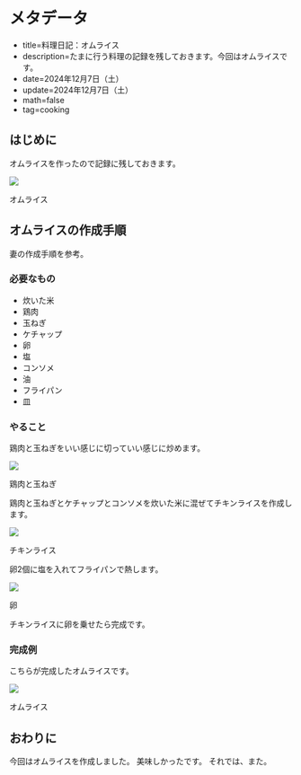 # メタデータ
- title=料理日記：オムライス
- description=たまに行う料理の記録を残しておきます。今回はオムライスです。
- date=2024年12月7日（土）
- update=2024年12月7日（土）
- math=false
- tag=cooking

## はじめに
オムライスを作ったので記録に残しておきます。

![](../../images/2024/20241207_4.jpg)

オムライス

## オムライスの作成手順
妻の作成手順を参考。

### 必要なもの
- 炊いた米
- 鶏肉
- 玉ねぎ
- ケチャップ
- 卵
- 塩
- コンソメ
- 油
- フライパン
- 皿

### やること
鶏肉と玉ねぎをいい感じに切っていい感じに炒めます。

![](../../images/2024/20241207_1.jpg)

鶏肉と玉ねぎ

鶏肉と玉ねぎとケチャップとコンソメを炊いた米に混ぜてチキンライスを作成します。

![](../../images/2024/20241207_2.jpg)

チキンライス

卵2個に塩を入れてフライパンで熱します。

![](../../images/2024/20241207_3.jpg)

卵

チキンライスに卵を乗せたら完成です。

### 完成例
こちらが完成したオムライスです。

![](../../images/2024/20241207_4.jpg)

オムライス

## おわりに
今回はオムライスを作成しました。
美味しかったです。
それでは、また。
